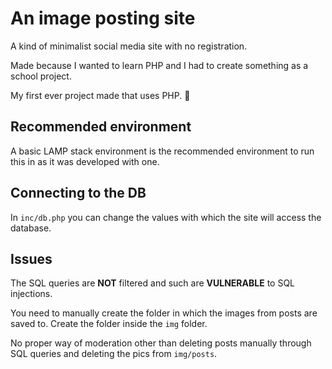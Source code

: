 # An image posting site
A kind of minimalist social media site with no registration.

Made because I wanted to learn PHP and I had to create something as a school project.

My first ever project made that uses PHP. 🎉

## Recommended environment
A basic LAMP stack environment is the recommended environment to run this in as it was developed with one.

## Connecting to the DB
In `inc/db.php` you can change the values with which the site will access the database.

## Issues
The SQL queries are **NOT** filtered and such are **VULNERABLE** to SQL injections.

You need to manually create the folder in which the images from posts are saved to. Create the folder inside the `img` folder.

No proper way of moderation other than deleting posts manually through SQL queries and deleting the pics from `img/posts`.

